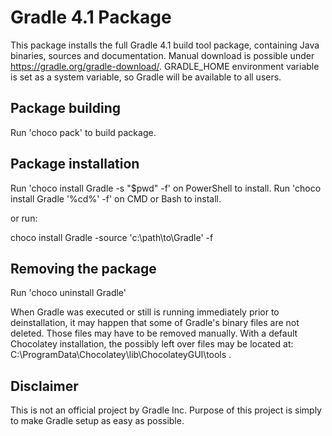 # Gradle 4.1 Package

This package installs the full Gradle 4.1 build tool package, containing Java binaries, sources and documentation. 
Manual download is possible under https://gradle.org/gradle-download/.
GRADLE_HOME environment variable is set as a system variable, so Gradle will be available to all users.


## Package building

Run 'choco pack' to build package.

## Package installation

Run 'choco install Gradle -s "$pwd" -f' on PowerShell to install.
Run 'choco install Gradle '%cd%' -f' on CMD or Bash to install.

or run:

choco install Gradle -source 'c:\path\to\Gradle\' -f

## Removing the package

Run 'choco uninstall Gradle'

When Gradle was executed or still is running immediately prior to deinstallation,
it may happen that some of Gradle's binary files are not deleted.
Those files may have to be removed manually.
With a default Chocolatey installation, the possibly left over files may be located at: C:\ProgramData\Chocolatey\lib\ChocolateyGUI\tools .

## Disclaimer

This is not an official project by Gradle Inc.
Purpose of this project is simply to make Gradle setup as easy as possible.

